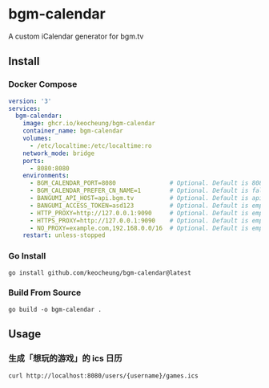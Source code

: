 # bgm-calendar

A custom iCalendar generator for bgm.tv

## Install
### Docker Compose
```yaml
version: '3'
services:
  bgm-calendar:
    image: ghcr.io/keocheung/bgm-calendar
    container_name: bgm-calendar
    volumes:
      - /etc/localtime:/etc/localtime:ro
    network_mode: bridge
    ports:
      - 8080:8080
    environments:
      - BGM_CALENDAR_PORT=8080               # Optional. Default is 8080
      - BGM_CALENDAR_PREFER_CN_NAME=1        # Optional. Default is false / 0
      - BANGUMI_API_HOST=api.bgm.tv          # Optional. Default is api.bgm.tv
      - BANGUMI_ACCESS_TOKEN=asd123          # Optional. Default is empty. Create here: https://next.bgm.tv/demo/access-token
      - HTTP_PROXY=http://127.0.0.1:9090     # Optional. Default is empty
      - HTTPS_PROXY=http://127.0.0.1:9090    # Optional. Default is empty
      - NO_PROXY=example.com,192.168.0.0/16  # Optional. Default is empty
    restart: unless-stopped
```
### Go Install
```shell
go install github.com/keocheung/bgm-calendar@latest
```
### Build From Source
```shell
go build -o bgm-calendar .
```

## Usage
### 生成「想玩的游戏」的 ics 日历
```shell
curl http://localhost:8080/users/{username}/games.ics
```